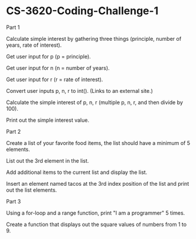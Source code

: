 # CS-3620-Coding-Challenge-1

Part 1

Calculate simple interest by gathering three things (principle, number of years, rate of interest).

Get user input for p (p = principle).

Get user input for n (n = number of years).

Get user input for r (r = rate of interest).

Convert user inputs p, n, r to int(). (Links to an external site.)

Calculate the simple interest of p, n, r (multiple p, n, r, and then divide by 100).

Print out the simple interest value.

Part 2

Create a list of your favorite food items, the list should have a minimum of 5 elements.

List out the 3rd element in the list.

Add additional items to the current list and display the list.

Insert an element named tacos at the 3rd index position of the list and print out the list elements.

Part 3

Using a for-loop and a range function, print "I am a programmer" 5 times.

Create a function that displays out the square values of numbers from 1 to 9.
